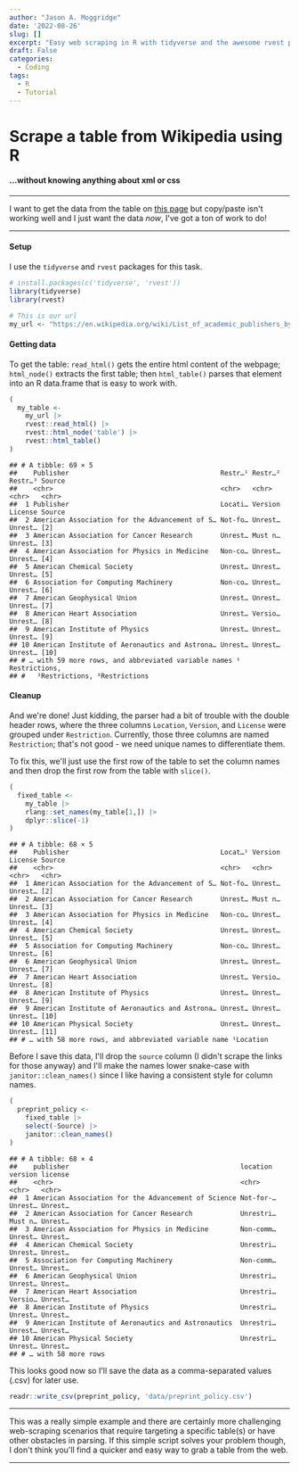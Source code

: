 ```yaml
---
author: "Jason A. Moggridge"
date: '2022-08-26'
slug: []
excerpt: "Easy web scraping in R with tidyverse and the awesome rvest package"
draft: False
categories:
  - Coding
tags:
  - R
  - Tutorial
---
```


# Scrape a table from Wikipedia using R

#### ...without knowing anything about xml or css

----

I want to get the data from the table on [this page](https://en.wikipedia.org/wiki/List_of_academic_publishers_by_preprint_policy) but copy/paste isn't working well and I just want the data *now*, I've got a ton of work to do! 

---

#### Setup



I use the `tidyverse` and `rvest` packages for this task.


```r
# install.packages(c('tidyverse', 'rvest'))
library(tidyverse)
library(rvest)

# This is our url
my_url <- "https://en.wikipedia.org/wiki/List_of_academic_publishers_by_preprint_policy"
```

#### Getting data

To get the table: `read_html()` gets the entire html content of the webpage; `html_node()` extracts the first table; then `html_table()` parses that element into an R data.frame that is easy to work with.


```r
(
  my_table <- 
    my_url |> 
    rvest::read_html() |>
    rvest::html_node('table') |> 
    rvest::html_table()
)
```

```
## # A tibble: 69 × 5
##    Publisher                                      Restr…¹ Restr…² Restr…³ Source
##    <chr>                                          <chr>   <chr>   <chr>   <chr> 
##  1 Publisher                                      Locati… Version License Source
##  2 American Association for the Advancement of S… Not-fo… Unrest… Unrest… [2]   
##  3 American Association for Cancer Research       Unrest… Must n… Unrest… [3]   
##  4 American Association for Physics in Medicine   Non-co… Unrest… Unrest… [4]   
##  5 American Chemical Society                      Unrest… Unrest… Unrest… [5]   
##  6 Association for Computing Machinery            Non-co… Unrest… Unrest… [6]   
##  7 American Geophysical Union                     Unrest… Unrest… Unrest… [7]   
##  8 American Heart Association                     Unrest… Versio… Unrest… [8]   
##  9 American Institute of Physics                  Unrest… Unrest… Unrest… [9]   
## 10 American Institute of Aeronautics and Astrona… Unrest… Unrest… Unrest… [10]  
## # … with 59 more rows, and abbreviated variable names ¹​Restrictions,
## #   ²​Restrictions, ³​Restrictions
```

#### Cleanup

And we're done! Just kidding, the parser had a bit of trouble with the double header rows, where the three columns `Location`, `Version`, and `License` were grouped under `Restriction`. Currently, those three columns are named `Restriction`; that's not good - we need unique names to differentiate them.

To fix this, we'll just use the first row of the table to set the column names and then drop the first row from the table with `slice()`.


```r
(
  fixed_table <- 
    my_table |> 
    rlang::set_names(my_table[1,]) |>
    dplyr::slice(-1)
)
```

```
## # A tibble: 68 × 5
##    Publisher                                      Locat…¹ Version License Source
##    <chr>                                          <chr>   <chr>   <chr>   <chr> 
##  1 American Association for the Advancement of S… Not-fo… Unrest… Unrest… [2]   
##  2 American Association for Cancer Research       Unrest… Must n… Unrest… [3]   
##  3 American Association for Physics in Medicine   Non-co… Unrest… Unrest… [4]   
##  4 American Chemical Society                      Unrest… Unrest… Unrest… [5]   
##  5 Association for Computing Machinery            Non-co… Unrest… Unrest… [6]   
##  6 American Geophysical Union                     Unrest… Unrest… Unrest… [7]   
##  7 American Heart Association                     Unrest… Versio… Unrest… [8]   
##  8 American Institute of Physics                  Unrest… Unrest… Unrest… [9]   
##  9 American Institute of Aeronautics and Astrona… Unrest… Unrest… Unrest… [10]  
## 10 American Physical Society                      Unrest… Unrest… Unrest… [11]  
## # … with 58 more rows, and abbreviated variable name ¹​Location
```

Before I save this data, I'll drop the `source` column (I didn't scrape the links for those anyway) and I'll make the names lower snake-case with `janitor::clean_names()` since I like having a consistent style for column names.


```r
(
  preprint_policy <- 
    fixed_table |> 
    select(-Source) |> 
    janitor::clean_names()
)
```

```
## # A tibble: 68 × 4
##    publisher                                           location  version license
##    <chr>                                               <chr>     <chr>   <chr>  
##  1 American Association for the Advancement of Science Not-for-… Unrest… Unrest…
##  2 American Association for Cancer Research            Unrestri… Must n… Unrest…
##  3 American Association for Physics in Medicine        Non-comm… Unrest… Unrest…
##  4 American Chemical Society                           Unrestri… Unrest… Unrest…
##  5 Association for Computing Machinery                 Non-comm… Unrest… Unrest…
##  6 American Geophysical Union                          Unrestri… Unrest… Unrest…
##  7 American Heart Association                          Unrestri… Versio… Unrest…
##  8 American Institute of Physics                       Unrestri… Unrest… Unrest…
##  9 American Institute of Aeronautics and Astronautics  Unrestri… Unrest… Unrest…
## 10 American Physical Society                           Unrestri… Unrest… Unrest…
## # … with 58 more rows
```

This looks good now so I'll save the data as a comma-separated values (.csv) for later use.


```r
readr::write_csv(preprint_policy, 'data/preprint_policy.csv')
```

-----

This was a really simple example and there are certainly more challenging web-scraping scenarios that require targeting a specific table(s) or have other obstacles in parsing. If this simple script solves your problem though, I don't think you'll find a quicker and easy way to grab a table from the web.

-----
